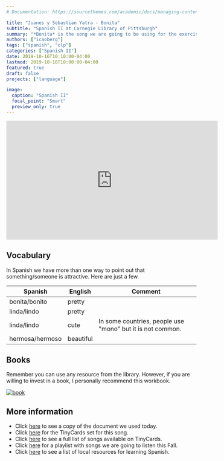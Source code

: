 ```yaml
---
# Documentation: https://sourcethemes.com/academic/docs/managing-content/

title: "Juanes y Sebastian Yatra - Bonita"
subtitle: "Spanish II at Carnegie Library of Pittsburgh"
summary: "*Bonita* is the song we are going to be using for the exercise today"
authors: ["icaoberg"]
tags: ["spanish", "clp"]
categories: ["Spanish II"]
date: 2019-10-16T10:10:00-04:00
lastmod: 2019-10-16T10:00:00-04:00
featured: true
draft: false
projects: ["language"]

image:
  caption: "Spanish II"
  focal_point: "Smart"
  preview_only: true
---
```


<iframe width="560" height="315" src="https://www.youtube.com/embed/YROfN6pUS08" frameborder="0" allow="accelerometer; autoplay; encrypted-media; gyroscope; picture-in-picture" allowfullscreen></iframe>

## Vocabulary

In Spanish we have more than one way to point out that something/someone is attractive. Here are just a few.

| **Spanish**     | **English** | **Comment**                                                    |
|-----------------|-----------|------------------------------------------------------------|
| bonita/bonito   | pretty    |                                                            |
| linda/lindo     | pretty    |                                                            |
| linda/lindo     | cute      | In some countries, people use "mono" but it is not common. |
| hermosa/hermoso | beautiful |                                                            |

## Books

Remember you can use any resource from the library. However, if you are willing to invest in a book, I personally recommend this workbook.

[![book](/images/spanish-verbs.jpg)](https://www.amazon.com/Practice-Perfect-Spanish-Tenses-Second/dp/0071639306)

## More information
* Click [here](https://docs.google.com/document/d/1_kM-OtDcfPzUAw21UUOyLHpHD8zWyVVyz14_4dx21dk/edit?usp=sharing) to see a copy of the document we used today.
* Click [here](https://tinycards.duolingo.com/decks/NWCYDydv/juanes-y-sebastian-yatra-bonita) for the TinyCards set for this song.
* Click [here](https://docs.google.com/document/d/17eOTapw18BuP5Zvd1ZECif5zDMUsvxT7PsPiSwC7S0o/edit?usp=sharing) to see a full list of songs available on TinyCards.
* Click [here](https://play.google.com/music/playlist/AMaBXylPqViNePkuApJYuY_5O_dIhdr6xj-OeoahENiB7xjKR2c3h1R3LFbcO4Ya43Y_JdeCwB086YJQ_ptzt3caSN3Hi1TUhQ%3D%3D) for a playlist with songs we are going to listen this Fall.
* Click [here](https://docs.google.com/document/d/1j2lHjCQ9QDb2o-SDTODL9Ojgi09zzi789BctPOw9Z6Q/edit?usp=sharing) to see a list of local resources for learning Spanish.
